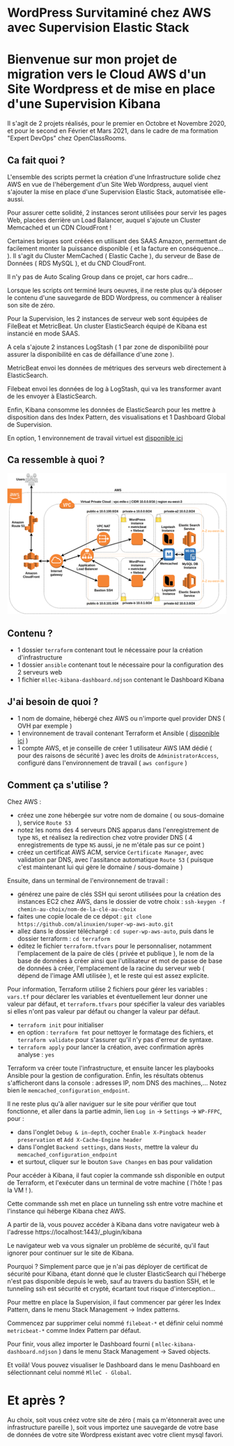 # WordPress Survitaminé chez AWS avec Supervision Elastic Stack

# Bienvenue sur mon projet de migration vers le Cloud AWS d'un Site Wordpress et de mise en place d'une Supervision Kibana
Il s'agit de 2 projets réalisés, pour le premier en Octobre et Novembre 2020, et pour le second en Février et Mars 2021, dans le cadre de ma formation "Expert DevOps" chez OpenClassRooms.

## Ca fait quoi ?
L'ensemble des scripts permet la création d'une Infrastructure solide chez AWS en vue de l'hébergement d'un Site Web Wordpress, auquel vient s'ajouter la mise en place d'une Supervision Elastic Stack, automatisée elle-aussi.

Pour assurer cette solidité, 2 instances seront utilisées pour servir les pages Web, placées derrière un Load Balancer, auquel s'ajoute un Cluster Memcached et un CDN CloudFront !

Certaines briques sont créées en utilisant des SAAS Amazon, permettant de facilement monter la puissance disponible ( et la facture en conséquence... ). Il s'agit du Cluster MemCached ( Elastic Cache ), du serveur de Base de Données ( RDS MySQL ), et du CND CloudFront.

Il n'y pas de Auto Scaling Group dans ce projet, car hors cadre...

Lorsque les scripts ont terminé leurs oeuvres, il ne reste plus qu'à déposer le contenu d'une sauvegarde de BDD Wordpress, ou commencer à réaliser son site de zéro.

Pour la Supervision, les 2 instances de serveur web sont équipées de FileBeat et MetricBeat. Un cluster ElasticSearch équipé de Kibana est instancié en mode SAAS.

A cela s'ajoute 2 instances LogStash ( 1 par zone de disponibilité pour assurer la disponibilité en cas de défaillance d'une zone ).

MetricBeat envoi les données de métriques des serveurs web directement à ElasticSearch.

Filebeat envoi les données de log à LogStash, qui va les transformer avant de les envoyer à ElasticSearch.

Enfin, Kibana consomme les données de ElasticSearch pour les mettre à disposition dans des Index Pattern, des visualisations et 1 Dashboard Global de Supervision.

En option, 1 environnement de travail virtuel est [disponible ici](https://github.com/alinuxien/terraform)

## Ca ressemble à quoi ?
![Vue Globale de l'Infrastructure Cloud](https://github.com/alinuxien/super-wp-aws-auto/raw/main/MlleC%20Global.png)

## Contenu ?
- 1 dossier `terraform` contenant tout le nécessaire pour la création d'infrastructure
- 1 dossier `ansible` contenant tout le nécessaire pour la configuration des 2 serveurs web
- 1 fichier `mllec-kibana-dashboard.ndjson` contenant le Dashboard Kibana
 
## J'ai besoin de quoi ?
- 1 nom de domaine, hébergé chez AWS ou n'importe quel provider DNS ( OVH par exemple )
- 1 environnement de travail contenant Terraform et Ansible ( [disponible ici](https://github.com/alinuxien/terraform) )
- 1 compte AWS, et je conseille de créer 1 utilisateur AWS IAM dédié ( pour des raisons de sécurité ) avec les droits de `AdministratorAccess`, configuré dans l'environnement de travail ( `aws configure` )

## Comment ça s'utilise ?
Chez AWS : 

- créez une zone hébergée sur votre nom de domaine ( ou sous-domaine ), service `Route 53`
- notez les noms des 4 serveurs DNS apparus dans l'enregistrement de type `NS`, et réalisez la redirection chez votre provider DNS ( 4 enregistrements de type `NS` aussi, je ne m'étale pas sur ce point )
- créez un certificat AWS ACM, service `Certificate Manager`, avec validation par DNS, avec l'assitance automatique `Route 53` ( puisque c'est maintenant lui qui gère le domaine / sous-domaine )


Ensuite, dans un terminal de l'environnement de travail :

- générez une paire de clés SSH qui seront utilisées pour la création des instances EC2 chez AWS, dans le dossier de votre choix : `ssh-keygen -f chemin-au-choix/nom-de-la-clé-au-choix`
- faites une copie locale de ce dépot :  `git clone https://github.com/alinuxien/super-wp-aws-auto.git`
- allez dans le dossier téléchargé : `cd super-wp-aws-auto`, puis dans le dossier terraform : `cd terraform`
- éditez le fichier `terraform.tfvars` pour le personnaliser, notamment l'emplacement de la paire de clés ( privée et publique ), le nom de la base de données à créer ainsi que l'utilisateur et mot de passe de base de données à créer, l'emplacement de la racine du serveur web ( dépend de l'image AMI utilisée ), et le reste qui est assez explicite.

Pour information, Terraform utilise 2 fichiers pour gérer les variables : `vars.tf` pour déclarer les variables et éventuellement leur donner une valeur par défaut, et `terraform.tfvars` pour spécifier la valeur des variables si elles n'ont pas valeur par défaut ou changer la valeur par défaut.

- `terraform init` pour initialiser 
- en option : `terraform fmt` pour nettoyer le formatage des fichiers, et `terraform validate` pour s'assurer qu'il n'y pas d'erreur de syntaxe.
- `terraform apply` pour lancer la création, avec confirmation après analyse : `yes`

Terraform va créer toute l'infrastructure, et ensuite lancer les playbooks Ansible pour la gestion de configuration. Enfin, les résultats obtenus s'afficheront dans la console : adresses IP, nom DNS des machines,... Notez bien le `memcached_configuration_endpoint`.

Il ne reste plus qu'à aller naviguer sur le site pour vérifier que tout fonctionne, et aller dans la partie admin, lien `Log in` -> `Settings` -> `WP-FFPC`, pour :

- dans l'onglet `Debug & in-depth`, cocher `Enable X-Pingback header preservation` et `Add X-Cache-Engine header`
- dans l'onglet `Backend settings`, dans `Hosts`, mettre la valeur du `memcached_configuration_endpoint`
- et surtout, cliquer sur le bouton `Save Changes` en bas pour validation 

Pour accéder à Kibana, il faut copier la commande ssh disponible en output de Terraform, et l'exécuter dans un terminal de votre machine ( l'hôte ! pas la VM ! ).

Cette commande ssh met en place un tunneling ssh entre votre machine et l'instance qui héberge Kibana chez AWS.

A partir de là, vous pouvez accéder à Kibana dans votre navigateur web à l'adresse https://localhost:1443/_plugin/kibana

Le navigateur web va vous signaler un problème de sécurité, qu'il faut ignorer pour continuer sur le site de Kibana.

Pourquoi ? Simplement parce que je n'ai pas déployer de certificat de sécurité pour Kibana, étant donné que le cluster ElasticSearch qui l'héberge n'est pas disponible depuis le web, sauf au travers du bastion SSH, et le tunneling ssh est sécurité et crypté, écartant tout risque d'interception...

Pour mettre en place la Supervision, il faut commencer par gérer les Index Pattern, dans le menu Stack Management -> Index patterns.

Commencez par supprimer celui nommé `filebeat-*` et définir celui nommé `metricbeat-*` comme Index Pattern par défaut.

Pour finir, vous allez importer le Dashboard fourni ( `mllec-kibana-dashboard.ndjson` ) dans le menu Stack Management -> Saved objects.

Et voilà! Vous pouvez visualiser le Dashboard dans le menu Dashboard en sélectionnant celui nommé `MlleC - Global`.

# Et après ?
Au choix, soit vous créez votre site de zéro ( mais ça m'étonnerait avec une infrastructure pareille ), soit vous importez une sauvegarde de votre base de données de votre site Wordpress existant avec votre client mysql favori.

